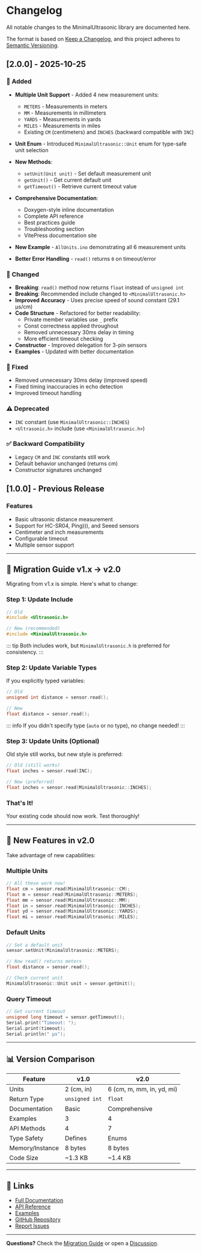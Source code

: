 # Changelog

All notable changes to the MinimalUltrasonic library are documented here.

The format is based on [Keep a Changelog](https://keepachangelog.com/en/1.0.0/),
and this project adheres to [Semantic Versioning](https://semver.org/spec/v2.0.0.html).

## [2.0.0] - 2025-10-25

### 🎉 Added

- **Multiple Unit Support** - Added 4 new measurement units:
  - `METERS` - Measurements in meters
  - `MM` - Measurements in millimeters  
  - `YARDS` - Measurements in yards
  - `MILES` - Measurements in miles
  - Existing `CM` (centimeters) and `INCHES` (backward compatible with `INC`)

- **Unit Enum** - Introduced `MinimalUltrasonic::Unit` enum for type-safe unit selection

- **New Methods**:
  - `setUnit(Unit unit)` - Set default measurement unit
  - `getUnit()` - Get current default unit
  - `getTimeout()` - Retrieve current timeout value

- **Comprehensive Documentation**:
  - Doxygen-style inline documentation
  - Complete API reference
  - Best practices guide
  - Troubleshooting section
  - VitePress documentation site

- **New Example** - `AllUnits.ino` demonstrating all 6 measurement units

- **Better Error Handling** - `read()` returns `0` on timeout/error

### 🔄 Changed

- **Breaking**: `read()` method now returns `float` instead of `unsigned int`
- **Breaking**: Recommended include changed to `<MinimalUltrasonic.h>`
- **Improved Accuracy** - Uses precise speed of sound constant (29.1 µs/cm)
- **Code Structure** - Refactored for better readability:
  - Private member variables use `_` prefix
  - Const correctness applied throughout
  - Removed unnecessary 30ms delay in timing
  - More efficient timeout checking
- **Constructor** - Improved delegation for 3-pin sensors
- **Examples** - Updated with better documentation

### 🐛 Fixed

- Removed unnecessary 30ms delay (improved speed)
- Fixed timing inaccuracies in echo detection
- Improved timeout handling

### ⚠️ Deprecated

- `INC` constant (use `MinimalUltrasonic::INCHES`)
- `<Ultrasonic.h>` include (use `<MinimalUltrasonic.h>`)

### ✅ Backward Compatibility

- Legacy `CM` and `INC` constants still work
- Default behavior unchanged (returns cm)
- Constructor signatures unchanged

## [1.0.0] - Previous Release

### Features

- Basic ultrasonic distance measurement
- Support for HC-SR04, Ping))), and Seeed sensors
- Centimeter and inch measurements
- Configurable timeout
- Multiple sensor support

---

## 🔄 Migration Guide v1.x → v2.0

Migrating from v1.x is simple. Here's what to change:

### Step 1: Update Include

```cpp
// Old
#include <Ultrasonic.h>

// New (recommended)
#include <MinimalUltrasonic.h>
```

::: tip
Both includes work, but `MinimalUltrasonic.h` is preferred for consistency.
:::

### Step 2: Update Variable Types

If you explicitly typed variables:

```cpp
// Old
unsigned int distance = sensor.read();

// New
float distance = sensor.read();
```

::: info
If you didn't specify type (`auto` or no type), no change needed!
:::

### Step 3: Update Units (Optional)

Old style still works, but new style is preferred:

```cpp
// Old (still works)
float inches = sensor.read(INC);

// New (preferred)
float inches = sensor.read(MinimalUltrasonic::INCHES);
```

### That's It!

Your existing code should now work. Test thoroughly!

---

## 🚀 New Features in v2.0

Take advantage of new capabilities:

### Multiple Units

```cpp
// All these work now!
float cm = sensor.read(MinimalUltrasonic::CM);
float m = sensor.read(MinimalUltrasonic::METERS);
float mm = sensor.read(MinimalUltrasonic::MM);
float in = sensor.read(MinimalUltrasonic::INCHES);
float yd = sensor.read(MinimalUltrasonic::YARDS);
float mi = sensor.read(MinimalUltrasonic::MILES);
```

### Default Units

```cpp
// Set a default unit
sensor.setUnit(MinimalUltrasonic::METERS);

// Now read() returns meters
float distance = sensor.read();

// Check current unit
MinimalUltrasonic::Unit unit = sensor.getUnit();
```

### Query Timeout

```cpp
// Get current timeout
unsigned long timeout = sensor.getTimeout();
Serial.print("Timeout: ");
Serial.print(timeout);
Serial.println(" µs");
```

---

## 📊 Version Comparison

| Feature | v1.0 | v2.0 |
|---------|------|------|
| Units | 2 (cm, in) | 6 (cm, m, mm, in, yd, mi) |
| Return Type | `unsigned int` | `float` |
| Documentation | Basic | Comprehensive |
| Examples | 3 | 4 |
| API Methods | 4 | 7 |
| Type Safety | Defines | Enums |
| Memory/Instance | 8 bytes | 8 bytes |
| Code Size | ~1.3 KB | ~1.4 KB |

---

## 🔗 Links

- [Full Documentation](/guide/getting-started)
- [API Reference](/api/reference)
- [Examples](/examples/basic)
- [GitHub Repository](https://github.com/fermeridamagni/arduino-minimal-ultrasonic)
- [Report Issues](https://github.com/fermeridamagni/arduino-minimal-ultrasonic/issues)

---

**Questions?** Check the [Migration Guide](/guide/migration) or open a [Discussion](https://github.com/fermeridamagni/arduino-minimal-ultrasonic/discussions).
